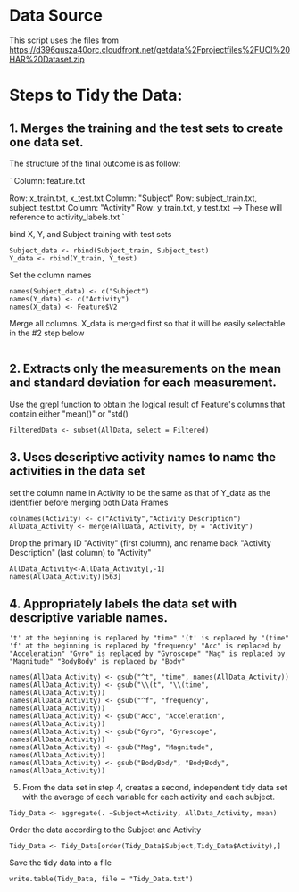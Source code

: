 # Data Source

This script uses the files from https://d396qusza40orc.cloudfront.net/getdata%2Fprojectfiles%2FUCI%20HAR%20Dataset.zip

# Steps to Tidy the Data:
## 1. Merges the training and the test sets to create one data set.

The structure of the final outcome is as follow:

`
Column: feature.txt

Row: x_train.txt, x_test.txt
Column: "Subject"
Row: subject_train.txt, subject_test.txt
Column: "Activity"
Row: y_train.txt, y_test.txt --> These will reference to activity_labels.txt
`

bind X, Y, and Subject training with test sets
```X_data <- rbind(X_train, X_test)
Subject_data <- rbind(Subject_train, Subject_test)
Y_data <- rbind(Y_train, Y_test)
```
Set the column names
```
names(Subject_data) <- c("Subject")
names(Y_data) <- c("Activity")
names(X_data) <- Feature$V2
```
Merge all columns. X_data is merged first so that it will be easily selectable in the #2 step below
```AllData<- cbind(X_data,Y_data, Subject_data)
```

## 2. Extracts only the measurements on the mean and standard deviation for each measurement.
Use the grepl function to obtain the logical result of Feature's columns that contain either "mean()" or "std()
```Filtered <- grepl("mean\\(\\)|std\\(\\)", Feature$V2)
FilteredData <- subset(AllData, select = Filtered)
```

## 3. Uses descriptive activity names to name the activities in the data set
set the column name in Activity to be the same as that of Y_data as the identifier before merging both Data Frames
```
colnames(Activity) <- c("Activity","Activity Description")
AllData_Activity <- merge(AllData, Activity, by = "Activity")
```
Drop the primary ID "Activity" (first column), and rename back "Activity Description" (last column) to "Activity"
```
AllData_Activity<-AllData_Activity[,-1]
names(AllData_Activity)[563] 
```

## 4. Appropriately labels the data set with descriptive variable names.

`'t' at the beginning is replaced by "time"
'(t' is replaced by "(time"
'f' at the beginning is replaced by "frequency"
"Acc" is replaced by "Acceleration"
"Gyro" is replaced by "Gyroscope"
"Mag" is replaced by "Magnitude"
"BodyBody" is replaced by "Body"
`
```
names(AllData_Activity) <- gsub("^t", "time", names(AllData_Activity))
names(AllData_Activity) <- gsub("\\(t", "\\(time", names(AllData_Activity))
names(AllData_Activity) <- gsub("^f", "frequency", names(AllData_Activity))
names(AllData_Activity) <- gsub("Acc", "Acceleration", names(AllData_Activity))
names(AllData_Activity) <- gsub("Gyro", "Gyroscope", names(AllData_Activity))
names(AllData_Activity) <- gsub("Mag", "Magnitude", names(AllData_Activity))
names(AllData_Activity) <- gsub("BodyBody", "BodyBody", names(AllData_Activity))
```

5. From the data set in step 4, creates a second, independent tidy data set with the average of each variable for each activity and each subject.
```
Tidy_Data <- aggregate(. ~Subject+Activity, AllData_Activity, mean)
```
Order the data according to the Subject and Activity
```
Tidy_Data <- Tidy_Data[order(Tidy_Data$Subject,Tidy_Data$Activity),]
```
Save the tidy data into a file
```
write.table(Tidy_Data, file = "Tidy_Data.txt")
```
